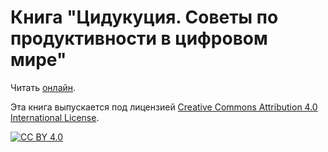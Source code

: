 # Книга "Цидукуция. Советы по продуктивности в цифровом мире"

Читать [онлайн](https://timmson.github.io/the-digital-productivity-book/).

Эта книга выпускается под лицензией [Creative Commons Attribution 4.0 International License][cc-by].

[![CC BY 4.0][cc-by-image]][cc-by]

[cc-by]: LICENSE
[cc-by-image]: https://i.creativecommons.org/l/by/4.0/88x31.png
